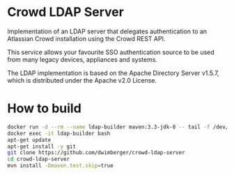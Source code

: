 # Crowd LDAP Server

Implementation of an LDAP server that delegates authentication to an Atlassian Crowd installation
using the Crowd REST API. 

This service allows your favourite SSO authentication source to be used from many legacy devices, appliances and systems.

The LDAP implementation is based on the Apache Directory Server v1.5.7,  which is distributed under the Apache v2.0 License.

# How to build
```bash
docker run -d --rm --name ldap-builder maven:3.3-jdk-8 -- tail -f /dev/null
docker exec -it ldap-builder bash
apt-get update
apt-get install -y git
git clone https://github.com/dwimberger/crowd-ldap-server
cd crowd-ldap-server
mvn install -Dmaven.test.skip=true
```
